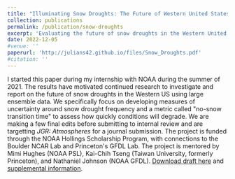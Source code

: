 ```yaml
---
title: "Illuminating Snow Droughts: The Future of Western United States snowpack in the high-resolution coupled SPEAR large ensemble"
collection: publications
permalink: /publication/snow-droughts
excerpt: 'Evaluating the future of snow droughts in the Western United States using the SPEAR large ensemble, a high resolution coupled global climate model'
date: 2022-12-05
#venue: ''
paperurl: 'http://julians42.github.io/files/Snow_Droughts.pdf'
#citation: ''
---
```

I started this paper during my internship with NOAA during the summer of 2021. The results have motivated continued research to investigate and report on the future of snow droughts in the Western US using large ensemble data. We specifically focus on developing measures of uncertainty around snow drought frequency and a metric called "no-snow transition time" to assess how quickly conditions will degrade. We are making a few final edits before submitting to internal review and are targetting *JGR: Atmospheres* for a journal submission. The project is funded through the NOAA Hollings Scholarship Program, with connections to the Boulder NCAR Lab and Princeton's GFDL Lab. The project is mentored by Mimi Hughes (NOAA PSL), Kai-Chih Tseng (Taiwan University, formerly Princeton), and Nathaniel Johnson (NOAA GFDL). [Download draft here](http://julians42.github.io/files/Snow_Droughts.pdf) and [supplemental information](http://julians42.github.io/files/Snow_Droughts_SI.pdf).


